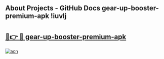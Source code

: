 ## About Projects - GitHub Docs gear-up-booster-premium-apk !iuvlj

# <h2><a href="https://andorid.site?title=gear-up-booster-premium-apk&ref=13PRO">🔗👉 🔴 gear-up-booster-premium-apk</a></h2>

[![acn](https://github.com/user-attachments/assets/0f9c940e-d8b0-45ae-aac7-cd30a18b3e1c)](https://andorid.site?title=gear-up-booster-premium-apk&ref=13PRO)


